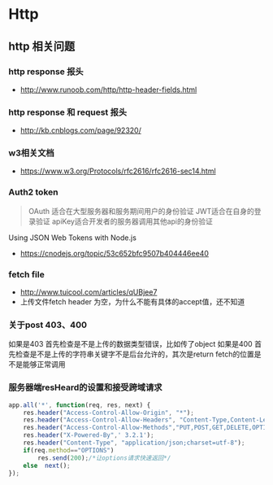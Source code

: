 # Http

## http 相关问题

### http response 报头

* http://www.runoob.com/http/http-header-fields.html

### http response 和 request  报头

* http://kb.cnblogs.com/page/92320/

### w3相关文档

* https://www.w3.org/Protocols/rfc2616/rfc2616-sec14.html

### Auth2 token

> OAuth 适合在大型服务器和服务期间用户的身份验证
> JWT适合在自身的登录验证
> apiKey适合开发者的服务器调用其他api的身份验证

Using JSON Web Tokens with Node.js
* https://cnodejs.org/topic/53c652bfc9507b404446ee40


### fetch file

* http://www.tuicool.com/articles/qUBjee7
* 上传文件fetch header 为空，为什么不能有具体的accept值，还不知道

### 关于post 403、400

如果是403 首先检查是不是上传的数据类型错误，比如传了object
如果是400 首先检查是不是上传的字符串关键字不是后台允许的，其次是return fetch的位置是不是能够正常调用

### 服务器端resHeard的设置和接受跨域请求

```javascript
app.all('*', function(req, res, next) {
	res.header("Access-Control-Allow-Origin", "*");
	res.header("Access-Control-Allow-Headers", "Content-Type,Content-Length, Authorization, Accept,X-Requested-With");
	res.header("Access-Control-Allow-Methods","PUT,POST,GET,DELETE,OPTIONS");
	res.header("X-Powered-By",' 3.2.1');
	res.header("Content-Type", "application/json;charset=utf-8");
	if(req.method=="OPTIONS")
		res.send(200);/*让options请求快速返回*/
	else  next();
});
```
